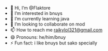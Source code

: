 - 👋 Hi, I’m @Flaktore
- 👀 I’m interested in bnuys
- 🌱 I’m currently learning java
- 💞️ I’m looking to collaborate on mod
- 📫 How to reach me raikylol321@gmail.com
- 😄 Pronouns: he/him/bnuy
- ⚡ Fun fact: i like bnuys but sako specially

<!---
Flaktore/Flaktore is a ✨ special ✨ repository because its `README.md` (this file) appears on your GitHub profile.
You can click the Preview link to take a look at your changes.
--->

